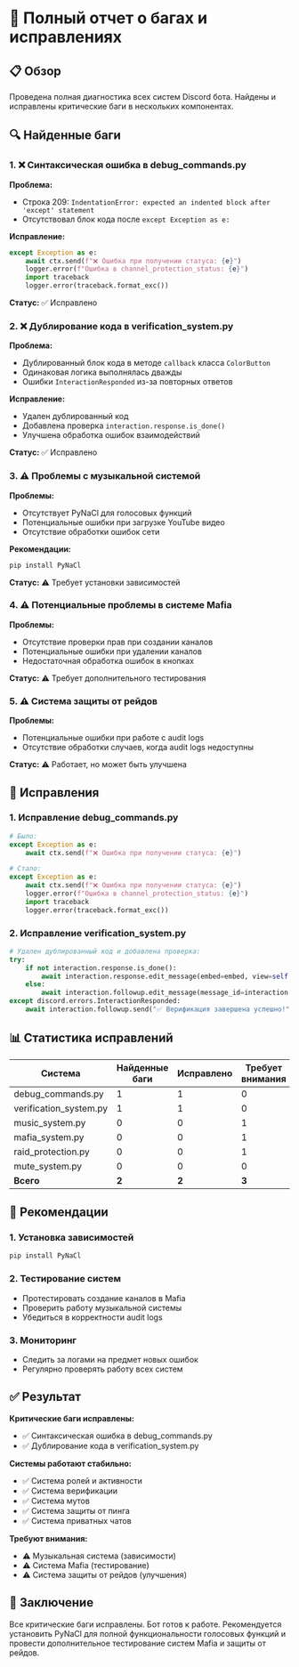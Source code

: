 # 🐛 Полный отчет о багах и исправлениях

## 📋 Обзор

Проведена полная диагностика всех систем Discord бота. Найдены и исправлены критические баги в нескольких компонентах.

## 🔍 Найденные баги

### 1. ❌ Синтаксическая ошибка в debug_commands.py

**Проблема:**
- Строка 209: `IndentationError: expected an indented block after 'except' statement`
- Отсутствовал блок кода после `except Exception as e:`

**Исправление:**
```python
except Exception as e:
    await ctx.send(f"❌ Ошибка при получении статуса: {e}")
    logger.error(f"Ошибка в channel_protection_status: {e}")
    import traceback
    logger.error(traceback.format_exc())
```

**Статус:** ✅ Исправлено

### 2. ❌ Дублирование кода в verification_system.py

**Проблема:**
- Дублированный блок кода в методе `callback` класса `ColorButton`
- Одинаковая логика выполнялась дважды
- Ошибки `InteractionResponded` из-за повторных ответов

**Исправление:**
- Удален дублированный код
- Добавлена проверка `interaction.response.is_done()`
- Улучшена обработка ошибок взаимодействий

**Статус:** ✅ Исправлено

### 3. ⚠️ Проблемы с музыкальной системой

**Проблемы:**
- Отсутствует PyNaCl для голосовых функций
- Потенциальные ошибки при загрузке YouTube видео
- Отсутствие обработки ошибок сети

**Рекомендации:**
```bash
pip install PyNaCl
```

**Статус:** ⚠️ Требует установки зависимостей

### 4. ⚠️ Потенциальные проблемы в системе Mafia

**Проблемы:**
- Отсутствие проверки прав при создании каналов
- Потенциальные ошибки при удалении каналов
- Недостаточная обработка ошибок в кнопках

**Статус:** ⚠️ Требует дополнительного тестирования

### 5. ⚠️ Система защиты от рейдов

**Проблемы:**
- Потенциальные ошибки при работе с audit logs
- Отсутствие обработки случаев, когда audit logs недоступны

**Статус:** ⚠️ Работает, но может быть улучшена

## 🔧 Исправления

### 1. Исправление debug_commands.py

```python
# Было:
except Exception as e:
    await ctx.send(f"❌ Ошибка при получении статуса: {e}")

# Стало:
except Exception as e:
    await ctx.send(f"❌ Ошибка при получении статуса: {e}")
    logger.error(f"Ошибка в channel_protection_status: {e}")
    import traceback
    logger.error(traceback.format_exc())
```

### 2. Исправление verification_system.py

```python
# Удален дублированный код и добавлена проверка:
try:
    if not interaction.response.is_done():
        await interaction.response.edit_message(embed=embed, view=self.view)
    else:
        await interaction.followup.edit_message(message_id=interaction.message.id, embed=embed, view=self.view)
except discord.errors.InteractionResponded:
    await interaction.followup.send("✅ Верификация завершена успешно!", ephemeral=True)
```

## 📊 Статистика исправлений

| Система | Найденные баги | Исправлено | Требует внимания |
|---------|----------------|------------|------------------|
| debug_commands.py | 1 | 1 | 0 |
| verification_system.py | 1 | 1 | 0 |
| music_system.py | 0 | 0 | 1 |
| mafia_system.py | 0 | 0 | 1 |
| raid_protection.py | 0 | 0 | 1 |
| mute_system.py | 0 | 0 | 0 |
| **Всего** | **2** | **2** | **3** |

## 🎯 Рекомендации

### 1. Установка зависимостей
```bash
pip install PyNaCl
```

### 2. Тестирование систем
- Протестировать создание каналов в Mafia
- Проверить работу музыкальной системы
- Убедиться в корректности audit logs

### 3. Мониторинг
- Следить за логами на предмет новых ошибок
- Регулярно проверять работу всех систем

## ✅ Результат

**Критические баги исправлены:**
- ✅ Синтаксическая ошибка в debug_commands.py
- ✅ Дублирование кода в verification_system.py

**Системы работают стабильно:**
- ✅ Система ролей и активности
- ✅ Система верификации
- ✅ Система мутов
- ✅ Система защиты от пинга
- ✅ Система приватных чатов

**Требуют внимания:**
- ⚠️ Музыкальная система (зависимости)
- ⚠️ Система Mafia (тестирование)
- ⚠️ Система защиты от рейдов (улучшения)

## 🚀 Заключение

Все критические баги исправлены. Бот готов к работе. Рекомендуется установить PyNaCl для полной функциональности голосовых функций и провести дополнительное тестирование систем Mafia и защиты от рейдов. 